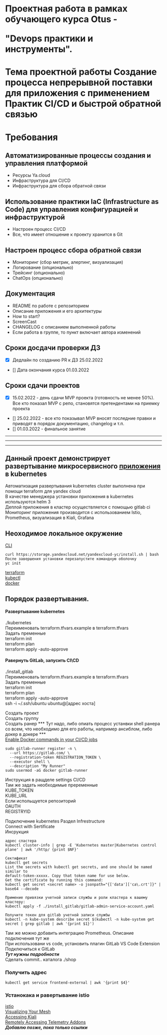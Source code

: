 # Проектная работа в рамках обучающего курса Otus -</p> "Devops практики и инструменты".
# Тема проектной работы Создание процесса непрерывной поставки для приложения с применением Практик CI/CD и быстрой обратной связью

# Требования
## Автоматизированные процессы создания и управления платформой
- Ресурсы Ya.cloud
- Инфраструктура для CI/CD
- Инфраструктура для сбора обратной связи
## Использование практики IaC (Infrastructure as Code) для управления конфигурацией и инфраструктурой
- Настроен процесс CI/CD
- Все, что имеет отношение к проекту хранится в Git

## Настроен процесс сбора обратной связи
- Мониторинг (сбор метрик, алертинг, визуализация)
- Логирование (опционально)
- Трейсинг (опционально)
- ChatOps (опционально)

## Документация
- README по работе с репозиторием
- Описание приложения и его архитектуры
- How to start?
- ScreenCast
- CHANGELOG с описанием выполненной работы
- Если работа в группе, то пункт включает автора изменений

## Сроки досдачи проверки ДЗ
- [x] Дедлайн по созданию PR к ДЗ 25.02.2022
- [] Дата окончания курса 01.03.2022

## Сроки сдачи проектов
- [x] 15.02.2022 - день сдачи MVP проекта (готовность не менее 50%). Все кто показал MVP с репо, становятся претендентами на приемку проекта
- [] 25.02.2022 - все кто показывал MVP вносят последние правки и приводят в порядок документацию, changelog и т.п.
- [] 01.03.2022 - финальное занятие
---
---
---
## Данный проект демонстрирует развертывание микросервисного [приложения](https://github.com/GoogleCloudPlatform/microservices-demo) в kubernetes
Автоматизация развертывания kubernetes cluster выполнена при помощи terraform для yandex cloud  
В качестве менеджера установки приложения в kubernetes используются helm 3  
Деплой приложения в кластер осуществляется c помощью gitlab ci  
Мониторинг приложения производится с использованием Istio, Prometheus, визуализация в Kiali, Grafana  
## Неоходимое локальное окружение
[CLI](https://cloud.yandex.ru/docs/cli/operations/install-cli)  
```
curl https://storage.yandexcloud.net/yandexcloud-yc/install.sh | bash
После завершения установки перезапустите командную оболочку
yc init
```

[terraform](https://cloud.yandex.ru/docs/tutorials/infrastructure-management/terraform-quickstart)  
[kubectl](https://kubernetes.io/ru/docs/tasks/tools/install-kubectl/)  
[docker](https://docs.docker.com/engine/install/ubuntu/)  

## Порядок развертывания.

#### Развертывание kubernetes  
./kubernetes  
Переименовать  terraform.tfvars.example  в terraform.tfvars  
Задать пременные   
terraform init  
terraform plan  
terraform apply -auto-approve  

#### Равернуть GitLab, запусить CI\CD
./install_gitlab  
Переименовать  terraform.tfvars.example  в terraform.tfvars  
Задать пременные   
terraform init  
terraform plan  
terraform apply -auto-approve  
ssh -i ~/.ssh/ubuntu ubuntu@[адрес хоста]  
  
Создать проект  
Создать группу  
Создать ранер 
*** Тут надо, либо опиать процесс устанвки shell ранера со всем, что необходимо для его работы, например ансиблом, либо докер в докере ***  
[Enable Docker commands in your CI/CD jobs](https://docs.gitlab.com/ee/ci/docker/using_docker_build.html)
```
sudo gitlab-runner register -n \
  --url https://gitlab.com/ \
  --registration-token REGISTRATION_TOKEN \
  --executor shell \
  --description "My Runner"
sudo usermod -aG docker gitlab-runner  
```
Инструкция в ращделе settings CI/CD  
Там же задать необходимые преременные  
KUBE_TOKEN  
KUBE_URL  
Если испольщуется репозиторий  
OAUTH  
REGISTRYID  
  
Подключение kubernetes
Раздел Infrestructure  
Connect with Sertificate  
Инсрукция 
~~~
адрес сластера  
kubectl cluster-info | grep -E 'Kubernetes master|Kubernetes control plane' | awk '/http/ {print $NF}'  

Сектификат  
kubectl get secrets  
List the secrets with kubectl get secrets, and one should be named similar to  
default-token-xxxxx. Copy that token name for use below.  
Get the certificate by running this command:  
kubectl get secret <secret name> -o jsonpath="{['data']['ca\.crt']}" | base64 --decode  

Примение привязки учетной записи службы и роли кластера к вашему кластеру:  
kubectl apply -f ./install_gitlab/gitlab-admin-service-account.yaml  

Получите токен для gitlab учетной записи службы  
kubectl -n kube-system describe secret $(kubectl -n kube-system get secret | grep gitlab | awk '{print $1}')  

~~~
Там же можно добавить интеграцию Prometheus. Описание подключения тут же  
При использовани vs code, установить плагин  GitLab VS Code Extension  
Подключиться к GitLab  
***Тут нужны подробности***  
Сделать commit.. каталога ./shop  

### Получить адрес  
~~~
kubectl get service frontend-external | awk '{print $4}'  
~~~

### Устанокака и равертывание istio
[istio](https://istio.io/latest/docs/setup/getting-started/)  
[Visualizing Your Mesh](https://istio.io/latest/docs/tasks/observability/kiali/)  
[Accessing Kiali](https://kiali.io/docs/installation/installation-guide/accessing-kiali/)  
[Remotely Accessing Telemetry Addons](https://istio.io/latest/docs/tasks/observability/gateways/)  
***Добавлю позже, пока только ссылки***  

